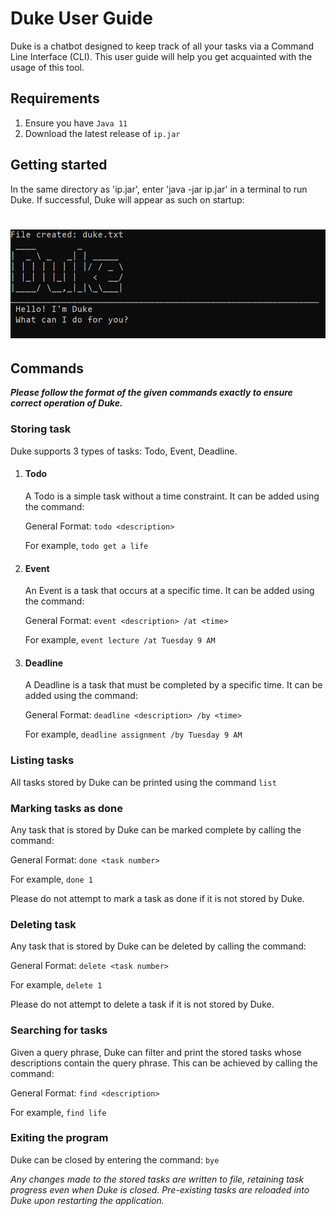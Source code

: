 # Duke User Guide

Duke is a chatbot designed to keep track of all your tasks via a Command Line Interface (CLI). This user guide will help you get acquainted with the usage of this tool.

## Requirements

1. Ensure you have `Java 11`
2. Download the latest release of `ip.jar`

## Getting started

In the same directory as 'ip.jar', enter 'java -jar ip.jar' in a terminal to run Duke. If successful, Duke will appear as such on startup:

![](welcome.png)
=======


## Commands

***Please follow the format of the given commands exactly to ensure correct operation of Duke.*** 

### Storing task

Duke supports 3 types of tasks: Todo, Event, Deadline. 

1. #### Todo

   A Todo is a simple task without a time constraint. It can be added using the command:

   General Format: `todo <description>` 

   For example,  `todo get a life`

2. #### Event

   An Event is a task that occurs at a specific time. It can be added using the command:

   General Format: `event <description> /at <time>` 

   For example,  `event lecture /at Tuesday 9 AM`

3. #### Deadline

   A Deadline is a task that must be completed by a specific time. It can be added using the command:

   General Format: `deadline <description> /by <time>` 

   For example,  `deadline assignment /by Tuesday 9 AM`

### Listing tasks

All tasks stored by Duke can be printed using the command `list`

### Marking tasks as done

Any task that is stored by Duke can be marked complete by calling the command:

General Format: `done <task number>` 

For example,  `done 1`

Please do not attempt to mark a task as done if it is not stored by Duke.

### Deleting task

Any task that is stored by Duke can be deleted by calling the command:

General Format: `delete <task number>` 

For example,  `delete 1`

Please do not attempt to delete a task if it is not stored by Duke.

### Searching for tasks

Given a query phrase, Duke can filter and print the stored tasks whose descriptions contain the query phrase. This can be achieved by calling the command:

General Format: `find <description>` 

For example,  `find life`

### Exiting the program 

Duke can be closed by entering the command: `bye`



*Any changes made to the stored tasks are written to file, retaining task progress even when Duke is closed. Pre-existing tasks are reloaded into Duke upon restarting the application.*
